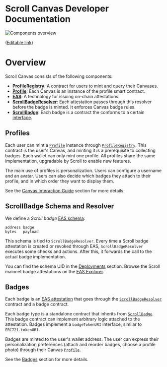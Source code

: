 # Scroll Canvas Developer Documentation

![Components overview](images/overview.png "Overview")

([Editable link](https://viewer.diagrams.net/?tags=%7B%7D&highlight=0000ff&edit=_blank&layers=1&nav=1&title=skelly-v4.drawio#R7VpLc6M4EP41rpo5xIWEMeYYx8nsIdma2Rx2clRABs0K5BVybO%2BvXwkknk7ijCEwNalUyqjVenV%2F%2FVDDxL6K91842kR3LMB0Aq1gP7FXEwgBsIH8UZRDTllY85wQchJoppJwT%2F7Dmmhp6pYEOK0xCsaoIJs60WdJgn1RoyHO2a7Otma0vuoGhbhFuPcRbVP%2FJoGI9Ckcq6T%2FgUkYmZWBpXtiZJg1IY1QwHYVkn09sa84YyJ%2FivdXmCrhGbnk426e6S02xnEiThkQf%2Ft2uwvggibu7Q9%2Fk1hfCbzQykjFwRwYB%2FL8usm4iFjIEkSvS%2BqSs20SYDWrJVslzy1jG0kEkvgDC3HQykRbwSQpEjHVvXLD%2FPBdj88aD6oxdUxzta92rg66lQrO%2FinUIAW4XBNKrxhlPNu7vV742PcLzkrP48KZOWqOttS0IFO25T5%2BQVQGfYiHWLzAZ%2Bd8So6VBbROvmAWY3kmycAxRYI81XGGNFzDgq%2FUqHzQSn2DgsEsn%2FgJ0a1eagLnVB5gGZCnmurn%2F24VFpd%2BLrZLtcfw8ZPjTaBc2yp%2FP2dylLaUiIs1igk95Nx3OKEsZ7qTgPD1s5wZxRIZSz3%2FlZQ0wVz2%2FIl3zc58SMwSlm6Q0kexUprBSa0DrM0%2B76AkwReRtr%2Bsy9Fd82K%2Beah%2BkRA4FZ8%2Bm8NLYWbnz3uPWsEtepTOrIZcREmYyGdfokeewF4%2BYS6I9BaXuiMmQZAbCZb7RY%2FZfAp3G0YSkSnXWU6clcKuPJQxNKsNy5fMVa2K95Mj%2Fk%2BvWHMxNdTpURfW1Fo4bj72UJvpZFzqyb%2Bqk5WzXHj1EWy9TqW9NHFcbOkMaLeQfX1539LkLiIC3%2BdYWu1kkGpoNN3kYWNN9sqn1dRyxMeCZzTwrKTthVWTsu3q9q4STjQpqkQSQ%2BvcI8CW2O79CMfIWMYjN1bxFw5JapY8R6Ytd7zM%2FrS0j9F7EDx0Bha8O2isLRqnxVq8J%2BJ7ySlbD5WecpBq1OPzm9T5atS1T4y6cFRR12uperCkqR5mOrXFzpQ3G5XyzNVjDNobNuU9VX%2FOqPRnHwlwnFG6RGp%2FR6JcyuiTykdHljk4zsgyh%2FZVoibYDsXXsaM6XeZuU%2BZwYJk77ybzLiDbFN9saPEB%2BJv48ld9NOjaRzeufxoB0G0gADRUmwcdPaqHS2Hb%2B3%2FUO37Zeocx304KHrAGTN06E%2B5FsmiqH4v6DD1WPxYfQFe%2F1pRnZQrMxwT202Ppm5Hs2I26Rn%2BVonbForfgCU8tSIBqOaIoTrxfQQLOhwq4512KwFEz6L36FFyql3CymbAE55QborauFYS4MBw%2BRWlKfEPWbKBnPfadEIFZw1y9hrnmQGolRFIq6FBh0z7mzevc%2FBy%2FfMh30GnQMkKvBK3LLFFRUaN5Mf%2FK2f782vMorpWwKeyha9HwI3vIMEbSdIuzu%2FSYsodXUuXOUom5Z00tS6JzMfechV2%2FuM1U38yZyX%2FHdW3YV2CyPpBYXtiWh7YfXGGKQxmCWDImjPYIS5DBEngAQMe1JDgXdec596ae58zmnu1CD3p9AXPgb2PKetJDte%2B59PiVTCtAaZTtC5yVNRk38Ktlv27LyUh7Q340Dst5EX%2Fn25M1BZb51uNns9n%2BCxoGWhUdyQxwTej4ytzNTwtm3sDpnH3sK68hndfkTZXxM%2FzRqa8oDbpedUhlvdC27XpKZGp9I7ah9usin2Mk2iY0Ij9nsNtFjRdA68zCrinkNt9b9Ki09iuLwvH19klW1y4RgndzibJZfjWdK6H89ty%2B%2Fh8%3D))


# Overview

Scroll Canvas consists of the following components:
- [**ProfileRegistry**](../src/profile/ProfileRegistry.sol): A contract for users to mint and query their Canvases.
- [**Profile**](../src/profile/Profile.sol): Each Canvas is an instance of the profile smart contract.
- [**EAS**](https://docs.attest.org/docs/welcome): A technology for issuing on-chain attestations.
- [**ScrollBadgeResolver**](../src/resolver/ScrollBadgeResolver.sol): Each attestation passes through this resolver before the badge is minted. It enforces Canvas badge rules.
- [**ScrollBadge**](../src/badge/ScrollBadge.sol): Each badge is a contract the conforms to a certain [interface](../src/interfaces/IScrollBadge.sol).


## Profiles

Each user can mint a [`Profile`](../src/profile/Profile.sol) instance through [`ProfileRegistry`](../src/profile/ProfileRegistry.sol).
This contract is the user's Canvas, and minting it is a prerequisite to collecting badges.
Each wallet can only mint one profile.
All profiles share the same implementation, upgradable by Scroll to enable new features.

The main use of profiles is personalization.
Users can configure a username and an avatar.
Users can also decide which badges they attach to their profile, and in which order they want to display them.

See the [Canvas Interaction Guide](./canvas-interaction-guide.md) section for more details.


## ScrollBadge Schema and Resolver

We define a *Scroll badge* [EAS schema](https://docs.attest.org/docs/core--concepts/schemas):

```
address badge
bytes   payload
```

This schema is tied to `ScrollBadgeResolver`.
Every time a Scroll badge attestation is created or revoked through EAS, `ScrollBadgeResolver` executes some checks and actions.
After this, it forwards the call to the actual badge implementation.

You can find the schema UID in the [Deployments](./deployments.md) section.
Browse the Scroll mainnet badge attestations on the [EAS Explorer](https://scroll.easscan.org/schema/view/0xd57de4f41c3d3cc855eadef68f98c0d4edd22d57161d96b7c06d2f4336cc3b49).


## Badges

Each badge is an [EAS attestation](https://docs.attest.org/docs/core--concepts/attestations) that goes through the [`ScrollBadgeResolver`](../src/resolver/ScrollBadgeResolver.sol) contract and a badge contract.

Each badge type is a standalone contract that inherits from [`ScrollBadge`](../src/badge/ScrollBadge.sol).
This badge contract can implement arbitrary logic attached to the attestation.
Badges implement a `badgeTokenURI` interface, similar to `ERC721.tokenURI`.

Badges are minted to the user's wallet address.
The user can express their personalization preferences (attach and reorder badges, choose a profile photo) through their Canvas [`Profile`](../src/profile/Profile.sol).

See the [Badges](./badges.md) section for more details.
